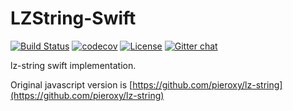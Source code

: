 # LZString-Swift

[![Build Status](https://travis-ci.org/mtakagi/lzstring-swift.svg?branch=master)](https://travis-ci.org/mtakagi/lzstring-swift)
[![codecov](https://codecov.io/gh/mtakagi/lzstring-swift/branch/master/graph/badge.svg)](https://codecov.io/gh/mtakagi/lzstring-swift)
[![License](https://img.shields.io/badge/License-WTFPL-lightgrey.svg)](http://www.wtfpl.net/)
[![Gitter chat](https://badges.gitter.im/mtakagi/lzstring-swift.png)](https://gitter.im/mtakagi/lzstring-swift)

lz-string swift implementation.

Original javascript version is [https://github.com/pieroxy/lz-string](https://github.com/pieroxy/lz-string)